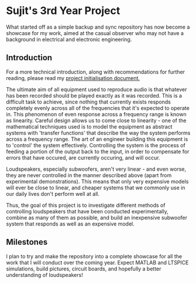 # Sujit's 3rd Year Project
What started off as a simple backup and sync repository has now become a showcase for my work, aimed at the casual observer who may not have a background in electrical and electronic engineering.

## Introduction
For a more technical introduction, along with recommendations for further reading, please read my [project initialisation document.](Deliverables/PID/PID_ela17sm.pdf)

The ultimate aim of all equipment used to reproduce audio is that whatever has been recorded should be played exactly as it was recorded. This is a difficult task to achieve, since nothing that currently exists responds completely evenly across all of the frequencies that it's expected to operate in. This phenomenon of even response across a frequency range is known as linearity. Careful design allows us to come close to linearity - one of the mathematical techniques used is to model the equipment as abstract systems with 'transfer functions' that describe the way the system performs across a frequency range. The art of an engineer building this equipment is to 'control' the system effectively. Controlling the system is the process of feeding a portion of the output back to the input, in order to compensate for errors that have occured, are currently occuring, and will occur.

Loudspeakers, especially subwoofers, aren't very linear - and even worse, they are never controlled in the manner described above (apart from experimental demonstrations). This means that only very expensive models will ever be close to linear, and cheaper systems that we commonly use in our daily lives don't perform well at all.

Thus, the goal of this project is to investigate different methods of controlling loudspeakers that have been conducted experimentally, combine as many of them as possible, and build an inexpensive subwoofer system that responds as well as an expensive model. 

## Milestones
I plan to try and make the repository into a complete showcase for all the work that I will conduct over the coming year. Expect MATLAB and LTSPICE simulations, build pictures, circuit boards, and hopefully a better understanding of loudspeakers!
